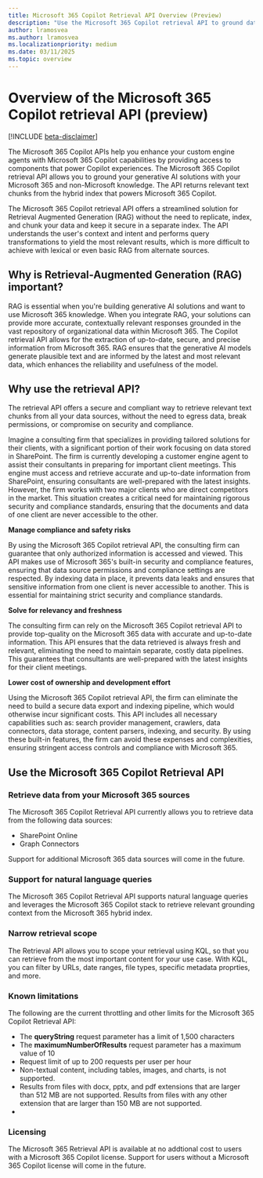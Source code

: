 ```yaml
---
title: Microsoft 365 Copilot Retrieval API Overview (Preview)
description: "Use the Microsoft 365 Copilot retrieval API to ground data for your generative AI solution. Extract relevant content from SharePoint and Microsoft Graph connectors, while complying with the access controls defined for the tenant."
author: lramosvea
ms.author: lramosvea
ms.localizationpriority: medium
ms.date: 03/11/2025
ms.topic: overview
---
```

# Overview of the Microsoft 365 Copilot retrieval API (preview)

[!INCLUDE [beta-disclaimer](../../includes/beta-disclaimer.md)]

The Microsoft 365 Copilot APIs help you enhance your custom engine agents with Microsoft 365 Copilot capabilities by providing access to components that power Copilot experiences. The Microsoft 365 Copilot retrieval API allows you to ground your generative AI solutions with your Microsoft 365 and non-Microsoft knowledge. The API returns relevant text chunks from the hybrid index that powers Microsoft 365 Copilot.

The Microsoft 365 Copilot retrieval API offers a streamlined solution for Retrieval Augmented Generation (RAG) without the need to replicate, index, and chunk your data and keep it secure in a separate index. The API understands the user's context and intent and performs query transformations to yield the most relevant results, which is more difficult to achieve with lexical or even basic RAG from alternate sources.

## Why is Retrieval-Augmented Generation (RAG) important?

RAG is essential when you're building generative AI solutions and want to use Microsoft 365 knowledge. When you integrate RAG, your solutions can provide more accurate, contextually relevant responses grounded in the vast repository of organizational data within Microsoft 365. The Copilot retrieval API allows for the extraction of up-to-date, secure, and precise information from Microsoft 365. RAG ensures that the generative AI models generate plausible text and are informed by the latest and most relevant data, which enhances the reliability and usefulness of the model.

## Why use the retrieval API?

The retrieval API offers a secure and compliant way to retrieve relevant text chunks from all your data sources, without the need to egress data, break permissions, or compromise on security and compliance.

Imagine a consulting firm that specializes in providing tailored solutions for their clients, with a significant portion of their work focusing on data stored in SharePoint. The firm is currently developing a customer engine agent to assist their consultants in preparing for important client meetings. This engine must access and retrieve accurate and up-to-date information from SharePoint, ensuring consultants are well-prepared with the latest insights. However, the firm works with two major clients who are direct competitors in the market. This situation creates a critical need for maintaining rigorous security and compliance standards, ensuring that the documents and data of one client are never accessible to the other.

**Manage compliance and safety risks**

By using the Microsoft 365 Copilot retrieval API, the consulting firm can guarantee that only authorized information is accessed and viewed. This API makes use of Microsoft 365's built-in security and compliance features, ensuring that data source permissions and compliance settings are respected. By indexing data in place, it prevents data leaks and ensures that sensitive information from one client is never accessible to another. This is essential for maintaining strict security and compliance standards.

**Solve for relevancy and freshness**

The consulting firm can rely on the Microsoft 365 Copilot retrieval API to provide top-quality on the Microsoft 365 data with accurate and up-to-date information. This API ensures that the data retrieved is always fresh and relevant, eliminating the need to maintain separate, costly data pipelines. This guarantees that consultants are well-prepared with the latest insights for their client meetings.

**Lower cost of ownership and development effort**

Using the Microsoft 365 Copilot retrieval API, the firm can eliminate the need to build a secure data export and indexing pipeline, which would otherwise incur significant costs. This API includes all necessary capabilities such as: search provider management, crawlers, data connectors, data storage, content parsers, indexing, and security. By using these built-in features, the firm can avoid these expenses and complexities, ensuring stringent access controls and compliance with Microsoft 365.



## Use the Microsoft 365 Copilot Retrieval API

### Retrieve data from your Microsoft 365 sources

The Microsoft 365 Copilot Retrieval API currently allows you to retrieve data from the following data sources:
- SharePoint Online
- Graph Connectors

Support for additional Microsoft 365 data sources will come in the future.

### Support for natural language queries

The Microsoft 365 Copilot Retrieval API supports natural language queries and leverages the Microsoft 365 Copilot stack to retrieve relevant grounding context from the Microsoft 365 hybrid index.

### Narrow retrieval scope

The Retrieval API allows you to scope your retrieval using KQL, so that you can retrieve from the most important content for your use case. With KQL, you can filter by URLs, date ranges, file types, specific metadata proprties, and more.

### Known limitations

The following are the current throttling and other limits for the Microsoft 365 Copilot Retrieval API:
- The **queryString** request parameter has a limit of 1,500 characters
- The **maximumNumberOfResults** request parameter has a maximum value of 10
- Request limit of up to 200 requests per user per hour
- Non-textual content, including tables, images, and charts, is not supported.
- Results from files with docx, pptx, and pdf extensions that are larger than 512 MB are not supported. Results from files with any other extension that are larger than 150 MB are not supported.
- 

### Licensing

The Microsoft 365 Retrieval API is available at no addtional cost to users with a Microsoft 365 Copilot license. Support for users without a Microsoft 365 Copilot license will come in the future.
